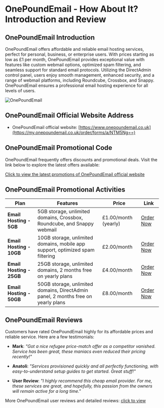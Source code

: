 # OnePoundEmail - How About It? Introduction and Review

## OnePoundEmail Introduction
OnePoundEmail offers affordable and reliable email hosting services, perfect for personal, business, or enterprise users. With prices starting as low as £1 per month, OnePoundEmail provides exceptional value with features like custom webmail options, optimized spam filtering, and seamless support for standard email protocols. Utilizing the DirectAdmin control panel, users enjoy smooth management, enhanced security, and a range of webmail platforms, including Roundcube, Crossbox, and Snappy. OnePoundEmail ensures a professional email hosting experience for all levels of users.

![OnePoundEmail](https://github.com/user-attachments/assets/15bcc473-6020-4ce9-b0a1-8580b2c0084d)

## OnePoundEmail Official Website Address
- OnePoundEmail official website: [https://www.onepoundemail.co.uk](https://my.onepoundemail.co.uk/order/forms/a/NTM5Ng==)

## OnePoundEmail Promotional Code
OnePoundEmail frequently offers discounts and promotional deals. Visit the link below to explore the latest offers available:

[Click to view the latest promotions of OnePoundEmail official website](https://my.onepoundemail.co.uk/order/forms/a/NTM5Ng==)

## OnePoundEmail Promotional Activities

| Plan                      | Features                                                                                     | Price                      | Link                                                                                         |
|----------------------------|---------------------------------------------------------------------------------------------|----------------------------|----------------------------------------------------------------------------------------------|
| **Email Hosting - 5GB**     | 5GB storage, unlimited domains, Crossbox, Roundcube, and Snappy webmail                      | £1.00/month (yearly)        | [Order Now](https://my.onepoundemail.co.uk/order/config/index/email-hosting/?group_id=2&pricing_id=73&aff=NTM5Ng==) |
| **Email Hosting - 10GB**    | 10GB storage, unlimited domains, mobile app support, optimized spam filtering               | £2.00/month                 | [Order Now](https://my.onepoundemail.co.uk/order/config/index/email-hosting/?group_id=2&pricing_id=77&aff=NTM5Ng==) |
| **Email Hosting - 25GB**    | 25GB storage, unlimited domains, 2 months free on yearly plans                              | £4.00/month                 | [Order Now](https://my.onepoundemail.co.uk/order/config/index/email-hosting/?group_id=2&pricing_id=81&aff=NTM5Ng==) |
| **Email Hosting - 50GB**    | 50GB storage, unlimited domains, DirectAdmin panel, 2 months free on yearly plans           | £8.00/month                 | [Order Now](https://my.onepoundemail.co.uk/order/config/index/email-hosting/?group_id=2&pricing_id=644&aff=NTM5Ng==) |

## OnePoundEmail Reviews
Customers have rated OnePoundEmail highly for its affordable prices and reliable service. Here are a few testimonials:

- **Mark**: *"Got a nice refugee price-match offer as a competitor vanished. Service has been great, these maniacs even reduced their pricing recently!"*  

- **Anatoli**: *"Services provisioned quickly and all perfectly functioning, with easy-to-understand setup guides to get started. Great stuff!"*  

- **User Review**: *"I highly recommend this cheap email provider. For me, these services are great, and hopefully, this passion from the owners will remain active for a long time."*  

More OnePoundEmail user reviews and detailed reviews: [click to view](https://my.onepoundemail.co.uk/order/forms/a/NTM5Ng==)
